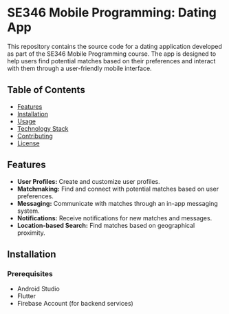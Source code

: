 # SE346 Mobile Programming: Dating App

This repository contains the source code for a dating application developed as part of the SE346 Mobile Programming course. The app is designed to help users find potential matches based on their preferences and interact with them through a user-friendly mobile interface.

## Table of Contents

- [Features](#features)
- [Installation](#installation)
- [Usage](#usage)
- [Technology Stack](#technology-stack)
- [Contributing](#contributing)
- [License](#license)

## Features

- **User Profiles:** Create and customize user profiles.
- **Matchmaking:** Find and connect with potential matches based on user preferences.
- **Messaging:** Communicate with matches through an in-app messaging system.
- **Notifications:** Receive notifications for new matches and messages.
- **Location-based Search:** Find matches based on geographical proximity.

## Installation

### Prerequisites

- Android Studio
- Flutter
- Firebase Account (for backend services)